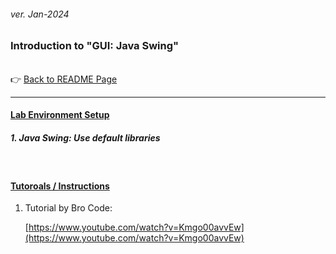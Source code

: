 <h6>ver. Jan-2024</h6>
<h3> Introduction to "GUI: Java Swing"</h3>

<br/>:point_right: [Back to README Page](./README.md) </li>

---

<u><h4>Lab Environment Setup </h4></u>

<h5>1. Java Swing: Use default libraries </h5>

<br/><u><h4>Tutoroals / Instructions </h4></u>

<ol>

<li>Tutorial by Bro Code: </li>

[https://www.youtube.com/watch?v=Kmgo00avvEw](https://www.youtube.com/watch?v=Kmgo00avvEw)

</ol><br>
